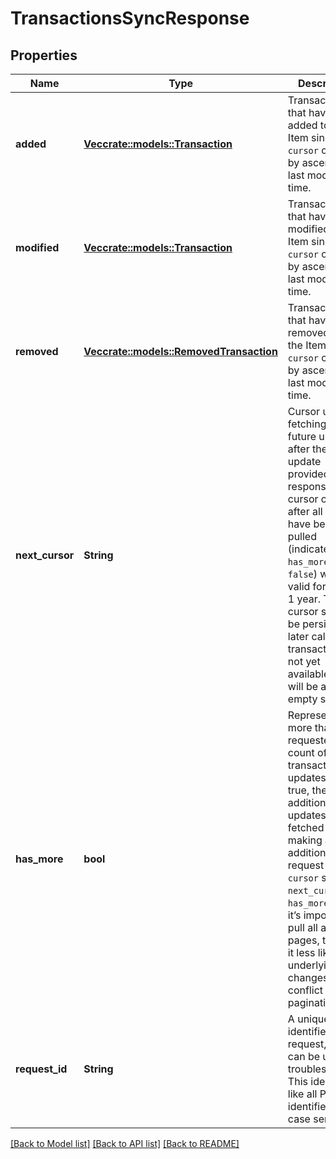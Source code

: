 # TransactionsSyncResponse

## Properties

Name | Type | Description | Notes
------------ | ------------- | ------------- | -------------
**added** | [**Vec<crate::models::Transaction>**](Transaction.md) | Transactions that have been added to the Item since `cursor` ordered by ascending last modified time. | 
**modified** | [**Vec<crate::models::Transaction>**](Transaction.md) | Transactions that have been modified on the Item since `cursor` ordered by ascending last modified time. | 
**removed** | [**Vec<crate::models::RemovedTransaction>**](RemovedTransaction.md) | Transactions that have been removed from the Item since `cursor` ordered by ascending last modified time. | 
**next_cursor** | **String** | Cursor used for fetching any future updates after the latest update provided in this response. The cursor obtained after all pages have been pulled (indicated by `has_more` being `false`) will be valid for at least 1 year. This cursor should be persisted for later calls. If transactions are not yet available, this will be an empty string. | 
**has_more** | **bool** | Represents if more than requested count of transaction updates exist. If true, the additional updates can be fetched by making an additional request with `cursor` set to `next_cursor`. If `has_more` is true, it’s important to pull all available pages, to make it less likely for underlying data changes to conflict with pagination. | 
**request_id** | **String** | A unique identifier for the request, which can be used for troubleshooting. This identifier, like all Plaid identifiers, is case sensitive. | 

[[Back to Model list]](../README.md#documentation-for-models) [[Back to API list]](../README.md#documentation-for-api-endpoints) [[Back to README]](../README.md)



